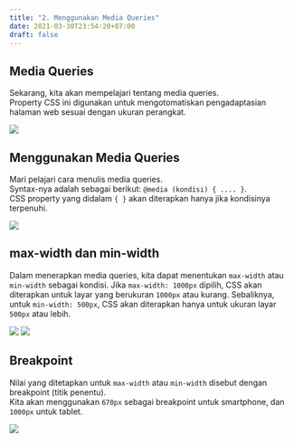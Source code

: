```yaml
---
title: "2. Menggunakan Media Queries"
date: 2021-03-30T23:54:20+07:00
draft: false
---
```


## Media Queries

Sekarang, kita akan mempelajari tentang media queries.  
Property CSS ini digunakan untuk mengotomatiskan pengadaptasian halaman web sesuai dengan ukuran perangkat.

![](https://d2aj9sy12tbpym.cloudfront.net/progate/shared/images/slide/html/study/3/1498025752276.png)

## Menggunakan Media Queries

Mari pelajari cara menulis media queries.  
Syntax-nya adalah sebagai berikut: `@media (kondisi) { .... }`.  
CSS property yang didalam `{ }` akan diterapkan hanya jika kondisinya terpenuhi.

![](https://d2aj9sy12tbpym.cloudfront.net/progate/shared/images/slide/html/study/3/158097816587.png)

## max-width dan min-width

Dalam menerapkan media queries, kita dapat menentukan `max-width` atau `min-width` sebagai kondisi. Jika `max-width: 1000px` dipilih, CSS akan diterapkan untuk layar yang berukuran `1000px` atau kurang. Sebaliknya, untuk `min-width: 500px`, CSS akan diterapkan hanya untuk ukuran layar `500px` atau lebih.

![](https://d2aj9sy12tbpym.cloudfront.net/progate/shared/images/slide/html/study/3/1580978180139.png)
![](https://d2aj9sy12tbpym.cloudfront.net/progate/shared/images/slide/html/study/3/1580978197887.png)

## Breakpoint

Nilai yang ditetapkan untuk `max-width` atau `min-width` disebut dengan breakpoint (titik penentu).  
Kita akan menggunakan `670px` sebagai breakpoint untuk smartphone, dan `1000px` untuk tablet.

![](https://d2aj9sy12tbpym.cloudfront.net/progate/shared/images/slide/html/study/3/1582790908124.png)
